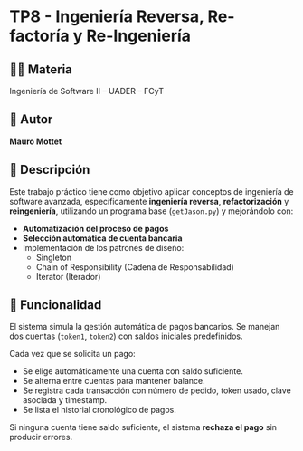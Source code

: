 # TP8 - Ingeniería Reversa, Re-factoría y Re-Ingeniería

## 👨‍💻 Materia
Ingeniería de Software II – UADER – FCyT

## 👤 Autor
**Mauro Mottet**

## 📝 Descripción

Este trabajo práctico tiene como objetivo aplicar conceptos de ingeniería de software avanzada, específicamente **ingeniería reversa**, **refactorización** y **reingeniería**, utilizando un programa base (`getJason.py`) y mejorándolo con:

- **Automatización del proceso de pagos**
- **Selección automática de cuenta bancaria**
- Implementación de los patrones de diseño:
  - Singleton
  - Chain of Responsibility (Cadena de Responsabilidad)
  - Iterator (Iterador)

## 🚀 Funcionalidad

El sistema simula la gestión automática de pagos bancarios. Se manejan dos cuentas (`token1`, `token2`) con saldos iniciales predefinidos.

Cada vez que se solicita un pago:

- Se elige automáticamente una cuenta con saldo suficiente.
- Se alterna entre cuentas para mantener balance.
- Se registra cada transacción con número de pedido, token usado, clave asociada y timestamp.
- Se lista el historial cronológico de pagos.

Si ninguna cuenta tiene saldo suficiente, el sistema **rechaza el pago** sin producir errores.



